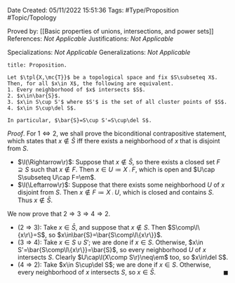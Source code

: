 <div class="topSpace"></div>

Date Created: 05/11/2022 15:51:36
Tags: #Type/Proposition #Topic/Topology

Proved by: [[Basic properties of unions, intersections, and power sets]]
References: _Not Applicable_
Justifications: _Not Applicable_

Specializations: _Not Applicable_
Generalizations: _Not Applicable_

``` ad-Proposition
title: Proposition.

Let $\tpl{X,\mc{T}}$ be a topological space and fix $S\subseteq X$. Then, for all $x\in X$, the following are equivalent.
1. Every neighborhood of $x$ intersects $S$.
2. $x\in\bar{S}$.
3. $x\in S\cup S'$ where $S'$ is the set of all cluster points of $S$.
4. $x\in S\cup\del S$.

In particular, $\bar{S}=S\cup S'=S\cup\del S$.

```

_Proof_. For $1\Leftrightarrow2$, we shall prove the biconditional contrapositive statement, which states that $x\not\in\bar{S}$ iff there exists a neighborhood of $x$ that is disjoint from $S$.
* $\l(\Rightarrow\r)$: Suppose that $x\not\in\bar{S}$, so there exists a closed set $F\supseteq S$ such that $x\not\in F$. Then $x\in U\coloneqq X\comp F$, which is open and $U\cap S\subseteq U\cap F=\em$.
* $\l(\Leftarrow\r)$: Suppose that there exists some neighborhood $U$ of $x$ disjoint from $S$. Then $x\not\in F\coloneqq X\comp U$, which is closed and contains $S$. Thus $x\not\in\bar{S}$.

We now prove that $2\Rightarrow3\Rightarrow4\Rightarrow2$.
* ($2\Rightarrow3$): Take $x\in\bar{S}$, and suppose that $x\not\in S$. Then $S\comp\l\{x\r\}=S$, so $x\in\bar{S}=\bar{S\comp\l\{x\r\}}$.
* ($3\Rightarrow4$): Take $x\in S\cup S'$; we are done if $x\in S$. Otherwise, $x\in S'=\bar{S\comp\l\{x\r\}}=\bar{S}$, so every neighborhood $U$ of $x$ intersects $S$. Clearly $U\cap\l(X\comp S\r)\neq\em$ too, so $x\in\del S$.
* ($4\Rightarrow2$): Take $x\in S\cup\del S$; we are done if $x\in S$. Otherwise, every neighborhood of $x$ intersects $S$, so $x\in\bar{S}$.<span style="float:right;">$\blacksquare$</span>
